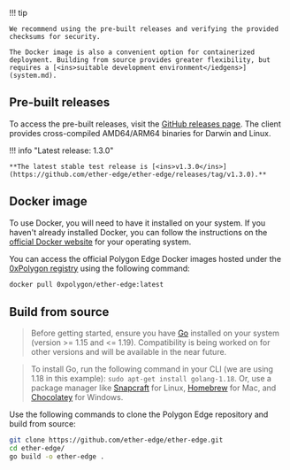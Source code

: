 !!! tip

    We recommend using the pre-built releases and verifying the provided checksums for security.

    The Docker image is also a convenient option for containerized deployment. Building from source provides greater flexibility, but requires a [<ins>suitable development environment</iedgens>](system.md).

## Pre-built releases

To access the pre-built releases, visit the [<ins>GitHub releases page</ins>](https://github.com/ether-edge/ether-edge/releases). 
The client provides cross-compiled AMD64/ARM64 binaries for Darwin and Linux.

!!! info "Latest release: 1.3.0"

    **The latest stable test release is [<ins>v1.3.0</ins>](https://github.com/ether-edge/ether-edge/releases/tag/v1.3.0).**

## Docker image

To use Docker, you will need to have it installed on your system. If you haven't already installed Docker, you can follow the instructions on the
[<ins>official Docker website</ins>](https://www.docker.com/) for your operating system.

You can access the official Polygon Edge Docker images hosted under the [<ins>0xPolygon registry</ins>](https://hub.docker.com/r/0xpolygon/ether-edge) using the following command:

  ```bash
  docker pull 0xpolygon/ether-edge:latest
  ```

## Build from source

> Before getting started, ensure you have [Go](https://go.dev/) installed on your system (version >= 1.15 and <= 1.19).
> Compatibility is being worked on for other versions and will be available in the near future.

> To install Go, run the following command in your CLI (we are using 1.18 in this example): `sudo apt-get install golang-1.18`.
> Or, use a package manager like [<ins>Snapcraft</ins>](https://snapcraft.io/go) for Linux, [<ins>Homebrew</ins>](https://formulae.brew.sh/formula/go) for Mac, and [<ins>Chocolatey</ins>](https://community.chocolatey.org/packages/golang) for Windows.

Use the following commands to clone the Polygon Edge repository and build from source:

  ```bash
  git clone https://github.com/ether-edge/ether-edge.git
  cd ether-edge/
  go build -o ether-edge .
  ```

